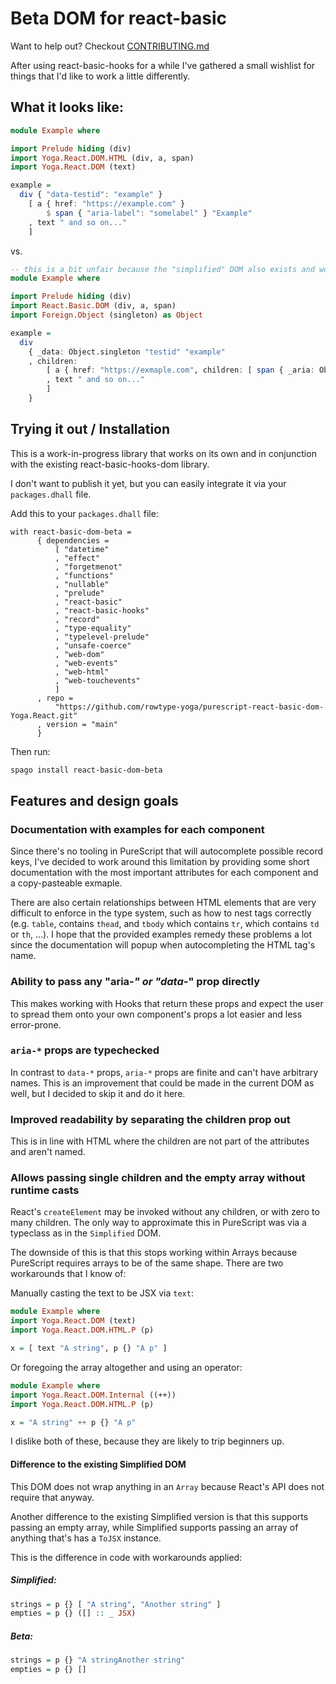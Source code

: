 # Beta DOM for react-basic

Want to help out? Checkout [CONTRIBUTING.md](./CONTRIBUTING.md)

After using react-basic-hooks for a while I've gathered a small wishlist for things that I'd like to work a little differently.

## What it looks like:

```purescript
module Example where

import Prelude hiding (div)
import Yoga.React.DOM.HTML (div, a, span)
import Yoga.React.DOM (text)

example =
  div { "data-testid": "example" }
    [ a { href: "https://example.com" }
        $ span { "aria-label": "somelabel" } "Example"
    , text " and so on..."
    ]
```

vs.

```purescript
-- this is a bit unfair because the "simplified" DOM also exists and would make this quite a bit better
module Example where

import Prelude hiding (div)
import React.Basic.DOM (div, a, span)
import Foreign.Object (singleton) as Object

example =
  div
    { _data: Object.singleton "testid" "example"
    , children:
        [ a { href: "https://exmaple.com", children: [ span { _aria: Object.singleton "label" "somelabel", children: [ "Example" ] } ] }
        , text " and so on..."
        ]
    }
```

## Trying it out / Installation

This is a work-in-progress library that works on its own and in conjunction with the existing react-basic-hooks-dom library.

I don't want to publish it yet, but you can easily integrate it via your `packages.dhall` file.

Add this to your `packages.dhall` file:
```dhall
with react-basic-dom-beta =
      { dependencies =
          [ "datetime"
          , "effect"
          , "forgetmenot"
          , "functions"
          , "nullable"
          , "prelude"
          , "react-basic"
          , "react-basic-hooks"
          , "record"
          , "type-equality"
          , "typelevel-prelude"
          , "unsafe-coerce"
          , "web-dom"
          , "web-events"
          , "web-html"
          , "web-touchevents"
          ]
      , repo =
          "https://github.com/rowtype-yoga/purescript-react-basic-dom-Yoga.React.git"
      , version = "main"
      }
```

Then run:

```sh
spago install react-basic-dom-beta
```

## Features and design goals

### Documentation with examples for each component
Since there's no tooling in PureScript that will autocomplete possible record keys, I've decided to work around this limitation by providing some short documentation with the most important attributes for each component and a copy-pasteable exmaple.

There are also certain relationships between HTML elements that are very difficult to enforce in the type system, such as how to nest tags correctly (e.g. `table`, contains `thead`, and `tbody` which contains `tr`, which contains `td` or `th`, ...). I hope that the provided examples remedy these problems a lot since the documentation will popup when autocompleting the HTML tag's name.

### Ability to pass any "aria-*" or "data-*" prop directly
This makes working with Hooks that return these props and expect the user to spread them onto your own component's props a lot easier and less error-prone.

### `aria-*` props are typechecked
In contrast to `data-*` props, `aria-*` props are finite and can't have arbitrary names.
This is an improvement that could be made in the current DOM as well, but I decided to skip it and do it here.

 
### Improved readability by separating the children prop out

This is in line with HTML where the children are not part of the attributes and aren't named.

### Allows passing single children and the empty array without runtime casts

React's `createElement` may be invoked without any children, or with zero to many children. The only way to approximate this in PureScript was via a typeclass as in the `Simplified` DOM. 

The downside of this is that this stops working within Arrays because PureScript requires arrays to be of the same shape. There are two workarounds that I know of:

Manually casting the text to be JSX via `text`:

```purescript
module Example where
import Yoga.React.DOM (text)
import Yoga.React.DOM.HTML.P (p)

x = [ text "A string", p {} "A p" ]
```

Or foregoing the array altogether and using an operator:

```purescript
module Example where
import Yoga.React.DOM.Internal ((++))
import Yoga.React.DOM.HTML.P (p)

x = "A string" ++ p {} "A p"
```

I dislike both of these, because they are likely to trip beginners up.

#### Difference to the existing Simplified DOM
This DOM does not wrap anything in an `Array` because React's API does not require that anyway.

Another difference to the existing Simplified version is that this supports passing an empty array, while Simplified supports passing an array of anything that's has a `ToJSX` instance.

This is the difference in code with workarounds applied:

##### Simplified:
```purescript
strings = p {} [ "A string", "Another string" ]
empties = p {} ([] :: _ JSX)
```

##### Beta:
```purescript
strings = p {} "A stringAnother string"
empties = p {} []
```
